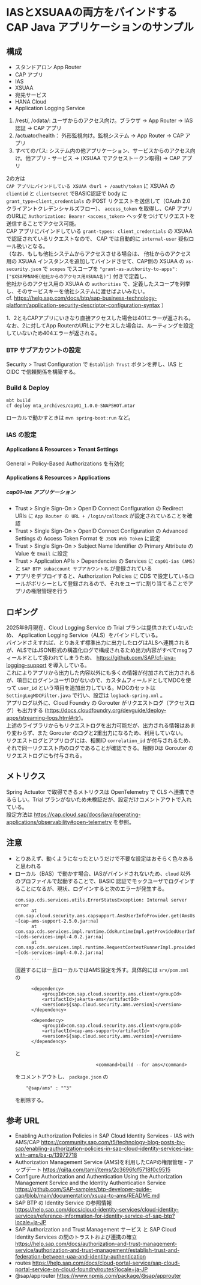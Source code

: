 # IASとXSUAAの両方をバインドするCAP Java アプリケーションのサンプル

## 構成

- スタンドアロン App Router
- CAP アプリ
- IAS
- XSUAA
- 宛先サービス
- HANA Cloud
- Application Logging Service

1. /rest/, /odata/: ユーザからのアクセス向け。ブラウザ -> App Router -> IAS認証 -> CAP アプリ  
2. /actuator/health： 外形監視向け。監視システム -> App Router -> CAP アプリ  
3. すべてのパス: システム内の他アプリケーション、サービスからのアクセス向け。他アプリ・サービス -> (XSUAA でアクセストークン取得) -> CAP アプリ  


2の方は  
`CAP アプリにバインドしている XSUAA のurl + /oauth/token` に XSUAA の `clientid` と `clientsecret` でBASIC認証で body に `grant_type=client_credentials` の POST リクエストを送信して（OAuth 2.0 クライアントクレデンシャルズフロー）、 `access_token` を取得し、CAP アプリのURLに `Authorization: Bearer <access_token>` ヘッダをつけてリクエストを送信することでアクセス可能。  
CAP アプリにバインドしている `grant-types: client_credentials` の XSUAA で認証されているリクエストなので、 CAP では自動的に `internal-user` 疑似ロール扱いとなる。  
（なお、もしも他社システムからアクセスさせる場合は、 他社からのアクセス用の XSUAA インスタンスを追加してバインドさせて、CAP側の XSUAA の `xs-security.json` で `scopes` でスコープを `"grant-as-authority-to-apps": ["$XSAPPNAME(他社からのアクセス用XSUAA名)"]` 付きで定義し、  
他社からのアクセス用の XSUAA の `authorities` で、定義したスコープを列挙し、そのサービスキーを他社システムに渡せばよいみたい。  
cf. https://help.sap.com/docs/btp/sap-business-technology-platform/application-security-descriptor-configuration-syntax ）  

1、2ともCAPアプリにいきなり直接アクセスした場合は401エラーが返される。  
なお、2に対してApp RouterのURLにアクセスした場合は、ルーティングを設定していないため404エラーが返される。  

### BTP サブアカウントの設定

Security > Trust Configuration で `Establish Trust` ボタンを押し、IAS と OIDC で信頼関係を構築する。

### Build & Deploy

```
mbt build
cf deploy mta_archives/cap01_1.0.0-SNAPSHOT.mtar
```

ローカルで動かすときは `mvn spring-boot:run` など。  

### IAS の設定

#### Applications & Resources > Tenant Settings

General > Policy-Based Authorizations を有効化

#### Applications & Resources > Applications

##### cap01-ias アプリケーション

- Trust > Single Sign-On > OpenID Connect Configuration の Redirect URIs に `App Router の URL + /login/callback` が設定されていることを確認
- Trust > Single Sign-On > OpenID Connect Configuration の Advanced Settings の Access Token Format を `JSON Web Token` に設定
- Trust > Single Sign-On > Subject Name Identifier の Primary Attribute の Value を `Email` に設定
- Trust > Application APIs > Dependencies の Services に `cap01-ias (AMS)` と `SAP BTP subaccount サブアカウント名` が登録されている
- アプリをデプロイすると、Authorization Policies に CDS で設定しているロールがポリシーとして登録されるので、それをユーザに割り当てることでアプリの権限管理を行う

## ロギング

2025年9月現在、Cloud Logging Service の Trial プランは提供されていないため、 Application Logging Service（ALS）をバインドしている。  
バインドさえすれば、とりあえず標準出力に出力したログはALSへ連携されるが、ALSではJSON形式の構造化ログで構成されるため出力内容がすべてmsgフィールドとして扱われてしまうため、 https://github.com/SAP/cf-java-logging-support を導入している。  
これによりアプリから出力した内容以外にも多くの情報が付加されて出力されるが、項目にログインユーザIDがないので、カスタムフィールドとしてMDCを使って `user_id` という項目を追加出力している。MDCのセットは `SettingLogMDCFilter.java` で行い、設定は `logback-spring.xml` 。  
アプリログ以外に、Cloud Foundry の Gorouter がリクエストログ（アクセスログ）も出力する (https://docs.cloudfoundry.org/devguide/deploy-apps/streaming-logs.html#rtr)。  
上述のライブラリからもリクエストログを出力可能だが、出力される情報はあまり変わらず、また Gorouter のログと2重出力になるため、利用していない。  
リクエストログとアプリログには、相関ID `correlation_id` が付与されるため、それで同一リクエスト内のログであることが確認できる。相関IDは Gorouter のリクエストログにも付与される。

## メトリクス

Spring Actuator で取得できるメトリクスは OpenTelemetry で CLS へ連携できるらしい。Trial プランがないため未検証だが、設定だけコメントアウトで入れている。  
設定方法は https://cap.cloud.sap/docs/java/operating-applications/observability#open-telemetry を参照。  

## 注意

- とりあえず、動くようになったというだけで不要な設定はおそらく色々あると思われる
- ローカル（BAS）で動かす場合、IASがバインドされないため、`cloud` 以外のプロファイルで起動することで、BASIC 認証でモックユーザでログインすることになるが、現状、ログインすると次のエラーが発生する。
  ```
  com.sap.cds.services.utils.ErrorStatusException: Internal server error
        at com.sap.cloud.security.ams.capsupport.AmsUserInfoProvider.get(AmsUserInfoProvider.java:152) ~[cap-ams-support-2.5.0.jar:na]
        at com.sap.cds.services.impl.runtime.CdsRuntimeImpl.getProvidedUserInfo(CdsRuntimeImpl.java:116) ~[cds-services-impl-4.0.2.jar:na]
        at com.sap.cds.services.impl.runtime.RequestContextRunnerImpl.providedUserInfo(RequestContextRunnerImpl.java:308) ~[cds-services-impl-4.0.2.jar:na]
        ...
  ```
  回避するには一旦ローカルではAMS設定を外す。具体的には `srv/pom.xml` の
  ```
  		<dependency>
			<groupId>com.sap.cloud.security.ams.client</groupId>
			<artifactId>jakarta-ams</artifactId>
			<version>${sap.cloud.security.ams.version}</version>
		</dependency>

		<dependency>
			<groupId>com.sap.cloud.security.ams.client</groupId>
			<artifactId>cap-ams-support</artifactId>
			<version>${sap.cloud.security.ams.version}</version>
		</dependency>
  ```
  と
  ```
  								<command>build --for ams</command>
  ```
  をコメントアウトし、 `package.json` の
  ```
      "@sap/ams" : "^3"
  ```
  を削除する。

## 参考 URL

- Enabling Authorization Policies in SAP Cloud Identity Services - IAS with AMS/CAP https://community.sap.com/t5/technology-blog-posts-by-sap/enabling-authorization-policies-in-sap-cloud-identity-services-ias-with-ams/ba-p/13972718
- Authorization Management Service (AMS)を利用したCAPの権限管理 - アップデート https://qiita.com/tami/items/2c3696fcf5718f0c9515
- Configure Authorization and Authentication Using the Authorization Management Service and the Identity Authentication Service https://github.com/SAP-samples/btp-developer-guide-cap/blob/main/documentation/xsuaa-to-ams/README.md
- SAP BTP の Identity Service の参照情報 https://help.sap.com/docs/cloud-identity-services/cloud-identity-services/reference-information-for-identity-service-of-sap-btp?locale=ja-JP
- SAP Authorization and Trust Management サービス と SAP Cloud Identity Services の間のトラストおよび連携の確立 https://help.sap.com/docs/authorization-and-trust-management-service/authorization-and-trust-management/establish-trust-and-federation-between-uaa-and-identity-authentication
- routes https://help.sap.com/docs/cloud-portal-service/sap-cloud-portal-service-on-cloud-foundry/routes?locale=ja-JP
- @sap/approuter https://www.npmjs.com/package/@sap/approuter

